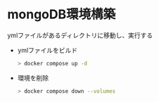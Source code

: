 # mongoDB環境構築  

ymlファイルがあるディレクトリに移動し、実行する

* ymlファイルをビルド

    ``` bash
    > docker compose up -d
    ```  

* 環境を削除

    ``` bash
    > docker compose down --volumes
    ```
